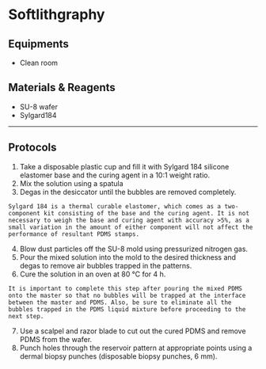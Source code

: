 # Softlithgraphy 

## Equipments

- Clean room

## Materials & Reagents

- SU-8 wafer
- Sylgard184

---

## Protocols

1. Take a disposable plastic cup and fill it with Sylgard 184 silicone elastomer base and the curing agent in a 10:1 weight ratio.
2. Mix the solution using a spatula
3. Degas in the desiccator until the bubbles are removed completely. 

```{important}
Sylgard 184 is a thermal curable elastomer, which comes as a two-component kit consisting of the base and the curing agent. It is not necessary to weigh the base and curing agent with accuracy >5%, as a small variation in the amount of either component will not affect the performance of resultant PDMS stamps.
```

4. Blow dust particles off the SU-8 mold using pressurized nitrogen gas.
5. Pour the mixed solution into the mold to the desired thickness and degas to remove air bubbles trapped in the patterns. 
6. Cure the solution in an oven at 80 °C for 4 h. 

```{important}
It is important to complete this step after pouring the mixed PDMS onto the master so that no bubbles will be trapped at the interface between the master and PDMS. Also, be sure to eliminate all the bubbles trapped in the PDMS liquid mixture before proceeding to the next step.
```

7. Use a scalpel and razor blade to cut out the cured PDMS and remove PDMS from the wafer.
8. Punch holes through the reservoir pattern at appropriate points using a dermal biopsy punches (disposable biopsy punches, 6 mm).